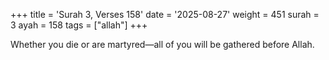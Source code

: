 +++
title = 'Surah 3, Verses 158'
date = '2025-08-27'
weight = 451
surah = 3
ayah = 158
tags = ["allah"]
+++

Whether you die or are martyred—all of you will be gathered before Allah.